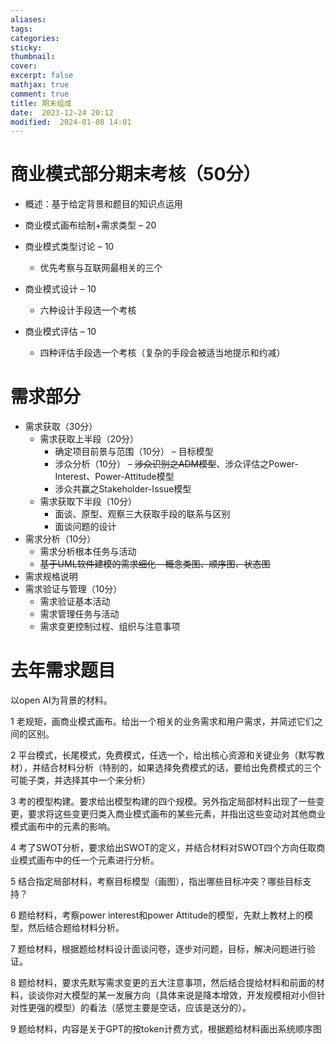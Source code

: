 ```yaml
---
aliases: 
tags: 
categories:
sticky:
thumbnail:
cover: 
excerpt: false
mathjax: true
comment: true
title: 期末组成
date:  2023-12-24 20:12
modified:  2024-01-08 14:01
---
```


# 商业模式部分期末考核（50分）

- 概述：基于给定背景和题目的知识点运用

- 商业模式画布绘制+需求类型 – 20
- 商业模式类型讨论 – 10
	- 优先考察与互联网最相关的三个
- 商业模式设计 – 10
	- 六种设计手段选一个考核
- 商业模式评估 – 10
	- 四种评估手段选一个考核（复杂的手段会被适当地提示和约减）

# 需求部分

- 需求获取（30分）
	- 需求获取上半段（20分）
		- 确定项目前景与范围（10分） – 目标模型
		- 涉众分析（10分） – ~~涉众识别之ADM模型~~、涉众评估之Power-Interest、Power-Attitude模型
		- 涉众共赢之Stakeholder-Issue模型
	- 需求获取下半段（10分）
		- 面谈、原型、观察三大获取手段的联系与区别
		- 面谈问题的设计
- 需求分析（10分）
	- 需求分析根本任务与活动
	- ~~基于UML软件建模的需求细化 – 概念类图、顺序图、状态图~~
- 需求规格说明
- 需求验证与管理（10分）
	- 需求验证基本活动
	- 需求管理任务与活动
	- 需求变更控制过程、组织与注意事项

# 去年需求题目

以open AI为背景的材料。 

1 老规矩，画商业模式画布。给出一个相关的业务需求和用户需求，并简述它们之间的区别。 

2 平台模式，长尾模式，免费模式，任选一个，给出核心资源和关键业务（默写教材），并结合材料分析（特别的，如果选择免费模式的话，要给出免费模式的三个可能子类，并选择其中一个来分析）

3 考的模型构建。要求给出模型构建的四个规模。另外指定局部材料出现了一些变更，要求将这些变更归类入商业模式画布的某些元素，并指出这些变动对其他商业模式画布中的元素的影响。 

4 考了SWOT分析，要求给出SWOT的定义，并结合材料对SWOT四个方向任取商业模式画布中的任一个元素进行分析。 

5 结合指定局部材料，考察目标模型（画图），指出哪些目标冲突？哪些目标支持？

6 题给材料，考察power interest和power Attitude的模型，先默上教材上的模型，然后结合题给材料分析。

7 题给材料，根据题给材料设计面谈问卷，逐步对问题，目标，解决问题进行验证。 

8 题给材料，要求先默写需求变更的五大注意事项，然后结合提给材料和前面的材料，谈谈你对大模型的某一发展方向（具体来说是降本增效，开发规模相对小但针对性更强的模型）的看法（感觉主要是空话，应该是送分的）。

9 题给材料，内容是关于GPT的按token计费方式，根据题给材料画出系统顺序图
